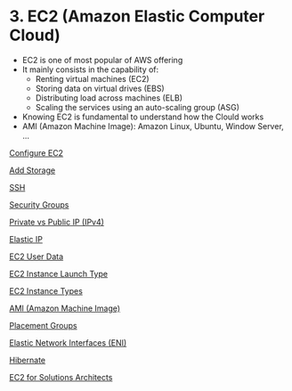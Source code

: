 # 3. EC2 (Amazon Elastic Computer Cloud)

- EC2 is one of most popular of AWS offering
- It mainly consists in the capability of:
    - Renting virtual machines (EC2)
    - Storing data on virtual drives (EBS)
    - Distributing load across machines (ELB)
    - Scaling the services using an auto-scaling group (ASG)
- Knowing EC2 is fundamental to understand how the Clould works
- AMI (Amazon Machine Image): Amazon Linux, Ubuntu, Window Server, ...

[Configure EC2](3%20EC2%20Amazon%20Elastic%20Computer%20Cloud/Configure%20EC2.md)

[Add Storage](3%20EC2%20Amazon%20Elastic%20Computer%20Cloud/Add%20Storage.md)

[SSH](3%20EC2%20Amazon%20Elastic%20Computer%20Cloud/SSH.md)

[Security Groups](3%20EC2%20Amazon%20Elastic%20Computer%20Cloud/Security%20Groups.md)

[Private vs Public IP (IPv4)](3%20EC2%20Amazon%20Elastic%20Computer%20Cloud/Private%20vs%20Public%20IP%20IPv4.md)

[Elastic IP](3%20EC2%20Amazon%20Elastic%20Computer%20Cloud/Elastic%20IP.md)

[EC2 User Data](3%20EC2%20Amazon%20Elastic%20Computer%20Cloud/EC2%20User%20Data.md)

[EC2 Instance Launch Type](3%20EC2%20Amazon%20Elastic%20Computer%20Cloud/EC2%20Instance%20Launch%20Type.md)

[EC2 Instance Types](3%20EC2%20Amazon%20Elastic%20Computer%20Cloud/EC2%20Instance%20Types.md)

[AMI (Amazon Machine Image)](3%20EC2%20Amazon%20Elastic%20Computer%20Cloud/AMI%20Amazon%20Machine%20Image.md)

[Placement Groups](3%20EC2%20Amazon%20Elastic%20Computer%20Cloud/Placement%20Groups.md)

[Elastic Network Interfaces (ENI)](3%20EC2%20Amazon%20Elastic%20Computer%20Cloud/Elastic%20Network%20Interfaces%20ENI.md)

[Hibernate](3%20EC2%20Amazon%20Elastic%20Computer%20Cloud/Hibernate.md)

[EC2 for Solutions Architects](3%20EC2%20Amazon%20Elastic%20Computer%20Cloud/EC2%20for%20Solutions%20Architects.md)